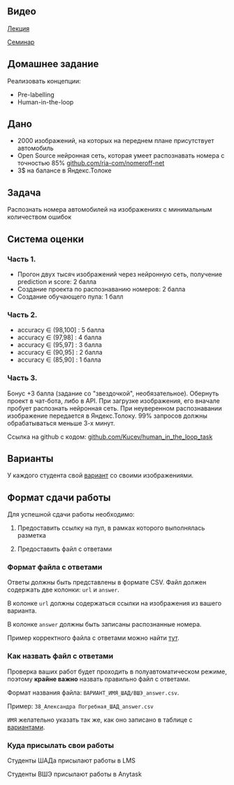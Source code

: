 ## Видео
[Лекция](https://youtu.be/feYyB_EHX9M?t=2119) 

[Семинар](https://youtu.be/mUI-I74_ydU)

## Домашнее задание

Реализовать концепции:

* Pre-labelling
* Human-in-the-loop

## Дано
* 2000 изображений, на которых на переднем плане присутствует автомобиль
* Open Source нейронная сеть, которая умеет распознавать номера с точностью 85% [github.com/ria-com/nomeroff-net](https://github.com/ria-com/nomeroff-net)
* 3$ на балансе в Яндекс.Толоке

## Задача
Распознать номера автомобилей на изображениях с минимальным количеством ошибок

## Система оценки
### Часть 1.
* Прогон двух тысяч изображений через нейронную сеть, получение prediction и score: 2 балла
* Создание проекта по распознаванию номеров: 2 балла
* Создание обучающего пула: 1 балл

### Часть 2.
* accuracy ∈ (98,100] : 5 балла
* accuracy ∈ (97,98] : 4 балла
* accuracy ∈ (95,97] : 3 балла
* accuracy ∈ (90,95] : 2 балла
* accuracy ∈ (85,90] : 1 балла

### Часть 3.
Бонус +3 балла (задание со "звездочкой", необязательное).
Обернуть проект в чат-бота, либо в API. При загрузке изображения, его вначале пробует распознать нейронная сеть. При неуверенном распознавании изображение передается в Яндекс.Толоку. 99% запросов должны обрабатываться меньше 3-х минут.

Ссылка на github с кодом: [github.com/Kucev/human_in_the_loop_task](https://github.com/Kucev/human_in_the_loop_task)

## Варианты
У каждого студента свой [вариант](https://docs.google.com/spreadsheets/d/18Vajz7K0RPoo8RKmUSsIt7tOvUj4A7cPQ6FpxUwECDA/edit?usp=sharing) со своими изображениями.

## Формат сдачи работы

Для успешной сдачи работы необходимо:

1. Предоставить ссылку на пул, в рамках которого выполнялась разметка

2. Предоставить файл с ответами

### Формат файла с ответами

Ответы должны быть представлены в формате CSV. 
Файл должен содержать две колонки: `url` и `answer`.

В колонке `url` должны содержаться ссылки на изображения из вашего варианта.

В колонке `answer` должны быть записаны распознанные номера. 

Пример корректного файла с ответами можно найти [тут](https://github.com/Kucev/human_in_the_loop_task/blob/main/data/tsv/answer.csv).

### Как назвать файл с ответами

Проверка ваших работ будет проходить в полуавтоматическом режиме, поэтому **крайне важно** назвать правильно файл с ответами.

Формат названия файла: `ВАРИАНТ_ИМЯ_ШАД/ВШЭ_answer.csv`.

Пример: `38_Александра Погребная_ШАД_answer.csv`

`ИМЯ` желательно указать так же, как оно записано в таблице с [вариантами](https://docs.google.com/spreadsheets/d/18Vajz7K0RPoo8RKmUSsIt7tOvUj4A7cPQ6FpxUwECDA/edit#gid=0).

### Куда присылать свои работы
Студенты ШАДа присылают работы в LMS

Студенты ВШЭ присылают работы в Anytask

